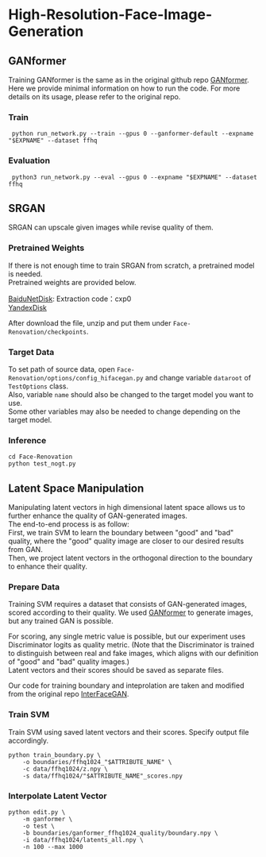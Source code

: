 # High-Resolution-Face-Image-Generation

## GANformer
Training GANformer is the same as in the original github repo [GANformer](https://github.com/dorarad/gansformer).
Here we provide minimal information on how to run the code.
For more details on its usage, please refer to the original repo.   

### Train
     python run_network.py --train --gpus 0 --ganformer-default --expname "$EXPNAME" --dataset ffhq

### Evaluation
     python3 run_network.py --eval --gpus 0 --expname "$EXPNAME" --dataset ffhq


## SRGAN
SRGAN can upscale given images while revise quality of them.

### Pretrained Weights
If there is not enough time to train SRGAN from scratch, a pretrained model is needed.      
Pretrained weights are provided below.

[BaiduNetDisk](https://pan.baidu.com/s/15_vhGQdkHIfLCRgo7xanpg): Extraction code：cxp0       
[YandexDisk](https://yadi.sk/d/Pl_hxVZPa_PHew)


After download the file, unzip and put them under `Face-Renovation/checkpoints`.

### Target Data
To set path of source data, open `Face-Renovation/options/config_hifacegan.py` and change variable `dataroot` of `TestOptions` class.       
Also, variable `name` should also be changed to the target model you want to use.       
Some other variables may also be needed to change depending on the target model.

### Inference
```
cd Face-Renovation
python test_nogt.py
```

## Latent Space Manipulation
Manipulating latent vectors in high dimensional latent space allows us to further enhance the quality of GAN-generated images.      
The end-to-end process is as follow:    
First, we train SVM to learn the boundary between "good" and "bad" quality, where the "good" quality image are closer to our desired results from GAN.     
Then, we project latent vectors in the orthogonal direction to the boundary to enhance their quality. 

### Prepare Data
Training SVM requires a dataset that consists of GAN-generated images, scored according to their quality.
We used [GANformer](https://github.com/dorarad/gansformer) to generate images, but any trained GAN is possible.  

For scoring, any single metric value is possible, but our experiment uses Discriminator logits as quality metric. 
(Note that the Discriminator is trained to distinguish between real and fake images, which aligns with our definition of "good" and "bad" quality images.)    
Latent vectors and their scores should be saved as separate files.

Our code for training boundary and inteprolation are taken and modified from the original repo [InterFaceGAN](https://github.com/genforce/interfacegan). 

### Train SVM
Train SVM using saved latent vectors and their scores. Specify output file accordingly.       

    python train_boundary.py \
        -o boundaries/ffhq1024_"$ATTRIBUTE_NAME" \
        -c data/ffhq1024/z.npy \
        -s data/ffhq1024/"$ATTRIBUTE_NAME"_scores.npy

### Interpolate Latent Vector
    python edit.py \
        -m ganformer \
        -o test \
        -b boundaries/ganformer_ffhq1024_quality/boundary.npy \
        -i data/ffhq1024/latents_all.npy \
        -n 100 --max 1000

